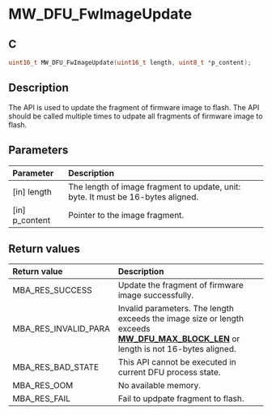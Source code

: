 # MW_DFU_FwImageUpdate

## C

```c
uint16_t MW_DFU_FwImageUpdate(uint16_t length, uint8_t *p_content);
```

## Description

The API is used to update the fragment of firmware image to flash. 
The API should be called multiple times to udpate all fragments of firmware image to flash.

## Parameters

|Parameter|Description|
|:---|:---|
|\[in\] length|The length of image fragment to update, unit: byte. It must be 16-bytes aligned.|
|\[in\] p_content|Pointer to the image fragment.|

## Return values

|Return value|Description|
|:---|:---|
MBA_RES_SUCCESS|Update the fragment of firmware image successfully.|
MBA_RES_INVALID_PARA|Invalid parameters. The length exceeds the image size or length exceeds **[MW_DFU_MAX_BLOCK_LEN](GUID-A97A3D7F-DBAD-42AA-8A4E-655862668781.md)** or length is not 16-bytes aligned.|
MBA_RES_BAD_STATE|This API cannot be executed in current DFU process state.|
MBA_RES_OOM|No available memory.|
MBA_RES_FAIL|Fail to updpate fragment to flash.|